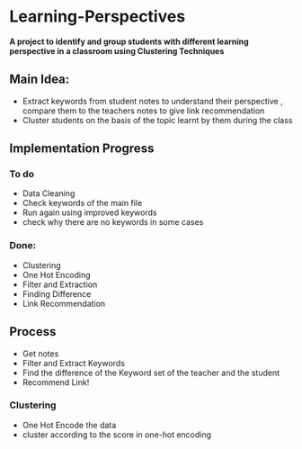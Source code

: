 # Learning-Perspectives

**A project to identify and group students with different learning perspective in a classroom using Clustering Techniques**

## Main Idea:

- Extract keywords from student notes to understand their perspective , compare them to the teachers notes to give link recommendation
- Cluster students on the basis of the topic learnt by them during the class 

## Implementation Progress

### To do

- Data Cleaning
 - Check keywords of the main file
 - Run again using improved keywords
 - check why there are no keywords in some cases

### Done:

- Clustering
- One Hot Encoding
- Filter and Extraction
- Finding Difference
- Link Recommendation

## Process

- Get notes
- Filter and Extract Keywords
- Find the difference of the Keyword set of the teacher and the student
- Recommend Link!

### Clustering

- One Hot Encode the data
- cluster according to the score in one-hot encoding
